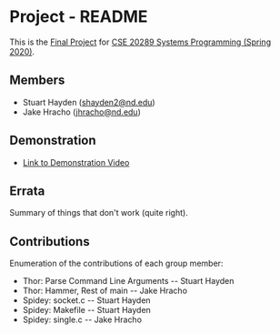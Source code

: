 # Project - README

This is the [Final Project] for [CSE 20289 Systems Programming (Spring 2020)].

## Members

- Stuart Hayden (shayden2@nd.edu)
- Jake Hracho   (jhracho@nd.edu)

## Demonstration

- [Link to Demonstration Video]()

## Errata

Summary of things that don't work (quite right).

## Contributions

Enumeration of the contributions of each group member:

- Thor:	Parse Command Line Arguments --			Stuart Hayden
- Thor:	Hammer, Rest of main -- 				Jake Hracho
- Spidey: socket.c -- 							Stuart Hayden
- Spidey: Makefile -- 							Stuart Hayden
- Spidey: single.c -- 							Jake Hracho

[Final Project]: https://www3.nd.edu/~pbui/teaching/cse.20289.sp20/project.html
[CSE 20289 Systems Programming (Spring 2020)]: https://www3.nd.edu/~pbui/teaching/cse.20289.sp20/
